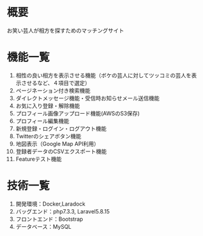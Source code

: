 <h1>概要</h1>
<p>お笑い芸人が相方を探すためのマッチングサイト</p>

<h1>機能一覧</h1>
<ol>
    <li>相性の良い相方を表示させる機能（ボケの芸人に対してツッコミの芸人を表示させるなど、４項目で選定）</li>
    <li>ページネーション付き検索機能</li>
    <li>ダイレクトメッセージ機能・受信時お知らせメール送信機能</li>
    <li>お気に入り登録・解除機能</li>
    <li>プロフィール画像アップロード機能(AWSのS3保存)</li>
    <li>プロフィール編集機能</li>
    <li>新規登録・ログイン・ログアウト機能</li>
    <li>Twitterのシェアボタン機能</li>
    <li>地図表示（Google Map API利用）</li>    
    <li>登録者データのCSVエクスポート機能</li>
    <li>Featureテスト機能</li>
</ol>

<h1>技術一覧</h1>
<ol>
    <li>開発環境：Docker,Laradock</li>
    <li>バッグエンド：php7.3.3, Laravel5.8.15</li>
    <li>フロントエンド：Bootstrap</li>
    <li>データベース：MySQL</li>  
</ol>
